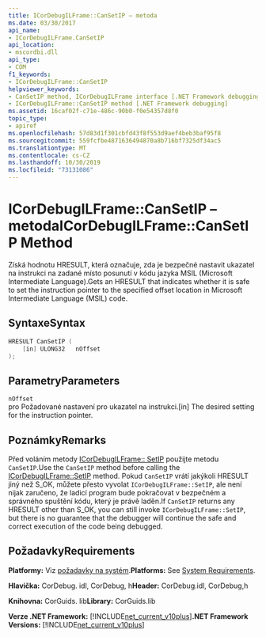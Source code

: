 ```yaml
---
title: ICorDebugILFrame::CanSetIP – metoda
ms.date: 03/30/2017
api_name:
- ICorDebugILFrame.CanSetIP
api_location:
- mscordbi.dll
api_type:
- COM
f1_keywords:
- ICorDebugILFrame::CanSetIP
helpviewer_keywords:
- CanSetIP method, ICorDebugILFrame interface [.NET Framework debugging]
- ICorDebugILFrame::CanSetIP method [.NET Framework debugging]
ms.assetid: 16caf02f-c71e-486c-90b0-f0e54357d8f0
topic_type:
- apiref
ms.openlocfilehash: 57d83d1f301cbfd43f8f553d9aef4beb3baf95f8
ms.sourcegitcommit: 559fcfbe4871636494870a8b716bf7325df34ac5
ms.translationtype: MT
ms.contentlocale: cs-CZ
ms.lasthandoff: 10/30/2019
ms.locfileid: "73131086"
---
```

# <a name="icordebugilframecansetip-method"></a><span data-ttu-id="98d13-102">ICorDebugILFrame::CanSetIP – metoda</span><span class="sxs-lookup"><span data-stu-id="98d13-102">ICorDebugILFrame::CanSetIP Method</span></span>
<span data-ttu-id="98d13-103">Získá hodnotu HRESULT, která označuje, zda je bezpečné nastavit ukazatel na instrukci na zadané místo posunutí v kódu jazyka MSIL (Microsoft Intermediate Language).</span><span class="sxs-lookup"><span data-stu-id="98d13-103">Gets an HRESULT that indicates whether it is safe to set the instruction pointer to the specified offset location in Microsoft Intermediate Language (MSIL) code.</span></span>  
  
## <a name="syntax"></a><span data-ttu-id="98d13-104">Syntaxe</span><span class="sxs-lookup"><span data-stu-id="98d13-104">Syntax</span></span>  
  
```cpp  
HRESULT CanSetIP (  
    [in] ULONG32   nOffset  
);  
```  
  
## <a name="parameters"></a><span data-ttu-id="98d13-105">Parametry</span><span class="sxs-lookup"><span data-stu-id="98d13-105">Parameters</span></span>  
 `nOffset`  
 <span data-ttu-id="98d13-106">pro Požadované nastavení pro ukazatel na instrukci.</span><span class="sxs-lookup"><span data-stu-id="98d13-106">[in] The desired setting for the instruction pointer.</span></span>  
  
## <a name="remarks"></a><span data-ttu-id="98d13-107">Poznámky</span><span class="sxs-lookup"><span data-stu-id="98d13-107">Remarks</span></span>  
 <span data-ttu-id="98d13-108">Před voláním metody [ICorDebugILFrame:: SetIP](../../../../docs/framework/unmanaged-api/debugging/icordebugilframe-setip-method.md) použijte metodu `CanSetIP`.</span><span class="sxs-lookup"><span data-stu-id="98d13-108">Use the `CanSetIP` method before calling the [ICorDebugILFrame::SetIP](../../../../docs/framework/unmanaged-api/debugging/icordebugilframe-setip-method.md) method.</span></span> <span data-ttu-id="98d13-109">Pokud `CanSetIP` vrátí jakýkoli HRESULT jiný než S_OK, můžete přesto vyvolat `ICorDebugILFrame::SetIP`, ale není nijak zaručeno, že ladicí program bude pokračovat v bezpečném a správného spuštění kódu, který je právě laděn.</span><span class="sxs-lookup"><span data-stu-id="98d13-109">If `CanSetIP` returns any HRESULT other than S_OK, you can still invoke `ICorDebugILFrame::SetIP`, but there is no guarantee that the debugger will continue the safe and correct execution of the code being debugged.</span></span>  
  
## <a name="requirements"></a><span data-ttu-id="98d13-110">Požadavky</span><span class="sxs-lookup"><span data-stu-id="98d13-110">Requirements</span></span>  
 <span data-ttu-id="98d13-111">**Platformy:** Viz [požadavky na systém](../../../../docs/framework/get-started/system-requirements.md).</span><span class="sxs-lookup"><span data-stu-id="98d13-111">**Platforms:** See [System Requirements](../../../../docs/framework/get-started/system-requirements.md).</span></span>  
  
 <span data-ttu-id="98d13-112">**Hlavička:** CorDebug. idl, CorDebug, h</span><span class="sxs-lookup"><span data-stu-id="98d13-112">**Header:** CorDebug.idl, CorDebug,h</span></span>  
  
 <span data-ttu-id="98d13-113">**Knihovna:** CorGuids. lib</span><span class="sxs-lookup"><span data-stu-id="98d13-113">**Library:** CorGuids.lib</span></span>  
  
 <span data-ttu-id="98d13-114">**Verze .NET Framework:** [!INCLUDE[net_current_v10plus](../../../../includes/net-current-v10plus-md.md)]</span><span class="sxs-lookup"><span data-stu-id="98d13-114">**.NET Framework Versions:** [!INCLUDE[net_current_v10plus](../../../../includes/net-current-v10plus-md.md)]</span></span>
